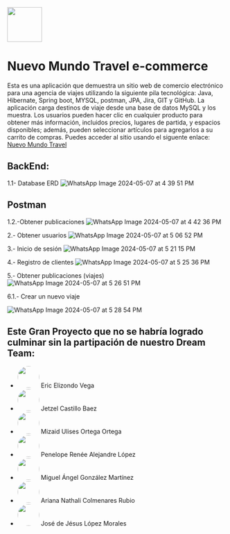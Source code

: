 <img src="https://github.com/Ulimax/E-commerce-Java.lio/assets/160265351/497f95d1-3a29-4153-8385-7b9568f69ec4" width="80" height="auto">


# Nuevo Mundo Travel e-commerce


<section>
 Esta es una aplicación que demuestra un sitio web de comercio electrónico para una agencia de viajes utilizando la siguiente pila tecnológica: Java, Hibernate, Spring boot, MYSQL, postman, JPA, Jira, GIT y GitHub. La aplicación carga destinos de viaje desde una base de datos MySQL y los muestra. Los usuarios pueden hacer clic en cualquier producto para obtener más información, incluidos precios, lugares de partida, y espacios disponibles; además, pueden seleccionar artículos para agregarlos a su carrito de compras. Puedes acceder al sitio usando el siguente enlace:
<a href="https://nuevomundotravel.netlify.app/" target="_blank"> Nuevo Mundo Travel</a>
</section>

## BackEnd: 

1.1- Database ERD
![WhatsApp Image 2024-05-07 at 4 39 51 PM](https://github.com/YetzelBaez23/Backend-Javalio/assets/111305296/0c84da89-8abb-41ce-96a3-e81be1c19168)

## Postman
  1.2.-Obtener publicaciones
![WhatsApp Image 2024-05-07 at 4 42 36 PM](https://github.com/YetzelBaez23/Backend-Javalio/assets/111305296/af0d94a6-381d-4538-ab15-cd0227a2477a)

2.- Obtener usuarios 
![WhatsApp Image 2024-05-07 at 5 06 52 PM](https://github.com/YetzelBaez23/Backend-Javalio/assets/111305296/9dfc6780-2da3-48b2-b840-564c503afc77)


3.- Inicio de sesión 
![WhatsApp Image 2024-05-07 at 5 21 15 PM](https://github.com/YetzelBaez23/Backend-Javalio/assets/111305296/84c558de-0d2b-4396-ae38-24e21ecfa059)


4.- Registro de clientes
![WhatsApp Image 2024-05-07 at 5 25 36 PM](https://github.com/YetzelBaez23/Backend-Javalio/assets/111305296/2062615a-df8d-428f-8a26-42c6aa18feed)


5.- Obtener publicaciones (viajes)
![WhatsApp Image 2024-05-07 at 5 26 51 PM](https://github.com/YetzelBaez23/Backend-Javalio/assets/111305296/ea01a1da-3bf5-4863-8ad7-99b13225a16f)

6.1.- Crear un nuevo viaje

![WhatsApp Image 2024-05-07 at 5 28 54 PM](https://github.com/YetzelBaez23/Backend-Javalio/assets/111305296/77f42b2e-0ad2-430f-af4b-2d0c76a526ae)


## Este Gran Proyecto que no se habría logrado culminar sin la partipación de nuestro **Dream Team:**
<section>

 



+ <img src="https://avatars.githubusercontent.com/u/154300901?s=400&v=4" width="50" height="auto" style="border-radius: 50%;">  Eric Elizondo Vega  
+  <img src="https://avatars.githubusercontent.com/u/160265351?s=400&u=ff748f6309b4bb80b0d04535a352433a92879687&v=4" width="50" height="auto" style="border-radius: 50%;">  Jetzel Castillo Baez 
+  <img src="https://avatars.githubusercontent.com/u/111305296?v=4" width="50" height="auto" style="border-radius: 50%;">  Mizaid Ulises Ortega Ortega
+ <img src="https://avatars.githubusercontent.com/u/160263083?v=4" width="50" height="auto" style="border-radius: 50%;">  Penelope Renée Alejandre López
+ <img src="https://avatars.githubusercontent.com/u/157545685?v=4" width="50" height="auto" style="border-radius: 50%;">  Miguel Ángel González Martínez 
+ <img src="https://avatars.githubusercontent.com/u/160262662?v=4" width="50" height="auto" style="border-radius: 50%;">  Ariana Nathali Colmenares Rubio 
+ <img src="https://avatars.githubusercontent.com/u/160262027?v= " width="50" height="auto" style="border-radius: 50%;">  José de Jésus López Morales 

</section>

